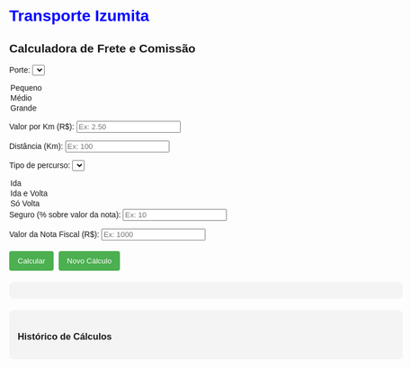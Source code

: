<!DOCTYPE html>
<html lang="pt-BR">
<head>
  <h1 style="color:blue">Transporte Izumita</h1>
  <meta charset="UTF-8">
  <title>Calculadora de Frete e Comissão</title>
  <style>
    body {
      font-family: Arial, sans-serif;
      max-width: 700px;
      margin: auto;
      padding: 20px;
    }

    label, select, input {
      display: block;
      margin: 10px 0;
    }

    .result, .history {
      margin-top: 20px;
      background-color: #f4f4f4;
      padding: 15px;
      border-radius: 8px;
    }

    button {
      margin: 5px 5px 0 0;
      padding: 10px 15px;
      background-color: #4CAF50;
      color: white;
      border: none;
      border-radius: 4px;
      cursor: pointer;
    }

    button:hover {
      background-color: #45a049;
    }

    .history-item {
      border-top: 1px solid #ccc;
      margin-top: 10px;
      padding-top: 10px;
    }

    .seguro-link {
      font-size: 0.9em;
      color: blue;
      text-decoration: underline;
      margin-left: 10px;
    }
  </style>
</head>
<body>

<h2>Calculadora de Frete e Comissão</h2>

<label for="porte">Porte:</label>
<select id="porte">
  <option value="pequeno">Pequeno</option>
  <option value="medio">Médio</option>
  <option value="grande">Grande</option>
</select>

<label for="valorKm">Valor por Km (R$):</label>
<input type="number" id="valorKm" step="0.01" placeholder="Ex: 2.50" />

<label for="distancia">Distância (Km):</label>
<input type="number" id="distancia" placeholder="Ex: 100" />

<label for="tipoPercurso">Tipo de percurso:</label>
<select id="tipoPercurso">
  <option value="ida">Ida</option>
  <option value="idaVolta">Ida e Volta</option>
  <option value="volta">Só Volta</option>
</select>

<label for="seguroPorcentagem">
  Seguro (% sobre valor da nota):
</label>
<input type="number" id="seguroPorcentagem" step="0.01" placeholder="Ex: 10" />

<label for="valorNota">Valor da Nota Fiscal (R$):</label>
<input type="number" id="valorNota" step="0.01" placeholder="Ex: 1000" />

<button onclick="calcularFrete()">Calcular</button>
<button onclick="novoCalculo()">Novo Cálculo</button>

<div class="result" id="resultado"></div>

<div class="history" id="historico">
  <h3>Histórico de Cálculos</h3>
  <div id="listaHistorico"></div>
</div>

<script>
  let historico = [];

  function calcularFrete() {
    const porte = document.getElementById('porte').value;
    const valorKm = parseFloat(document.getElementById('valorKm').value);
    const distancia = parseFloat(document.getElementById('distancia').value);
    const tipoPercurso = document.getElementById('tipoPercurso').value;
    const seguroPorcentagem = parseFloat(document.getElementById('seguroPorcentagem').value);
    const valorNota = parseFloat(document.getElementById('valorNota').value);

    if (isNaN(valorKm) || isNaN(distancia) || isNaN(seguroPorcentagem) || isNaN(valorNota)) {
      alert("Preencha todos os campos corretamente.");
      return;
    }

    let multiplicador = 1;
    if (tipoPercurso === "idaVolta") multiplicador = 2;

    const distanciaFinal = distancia * multiplicador;
    const frete = valorKm * distanciaFinal;
    const seguro = valorNota * (seguroPorcentagem / 100);
    const imposto = frete * 0.15;
    const saldo = frete - seguro - imposto;
    const comissao = saldo * 0.15;

    const resultado = `
      <strong>Porte:</strong> ${porte}<br>
      <strong>Tipo de percurso:</strong> ${tipoPercurso.replace("idaVolta", "Ida e Volta")}<br>
      <strong>Distância total:</strong> ${distanciaFinal} km<br>
      <strong>Frete:</strong> R$ ${frete.toFixed(2)}<br>
      <strong>Seguro (${seguroPorcentagem}% de R$${valorNota.toFixed(2)}):</strong> R$ ${seguro.toFixed(2)}<br>
      <strong>Imposto (15% sobre frete):</strong> R$ ${imposto.toFixed(2)}<br>
      <strong>Saldo:</strong> R$ ${saldo.toFixed(2)}<br>
      <strong>Comissão (15% do saldo):</strong> <span style="color: green;">R$ ${comissao.toFixed(2)}</span>
    `;

    document.getElementById('resultado').innerHTML = resultado;

    historico.push(resultado);
    atualizarHistorico();
  }

  function atualizarHistorico() {
    const lista = document.getElementById('listaHistorico');
    lista.innerHTML = "";
    historico.forEach((item, index) => {
      lista.innerHTML += `<div class="history-item"><strong>Cálculo ${index + 1}:</strong><br>${item}</div>`;
    });
  }

  function novoCalculo() {
    document.getElementById('valorKm').value = "";
    document.getElementById('distancia').value = "";
    document.getElementById('seguroPorcentagem').value = "";
    document.getElementById('valorNota').value = "";
    document.getElementById('resultado').innerHTML = "";
  }
</script>

</body>
</html>
